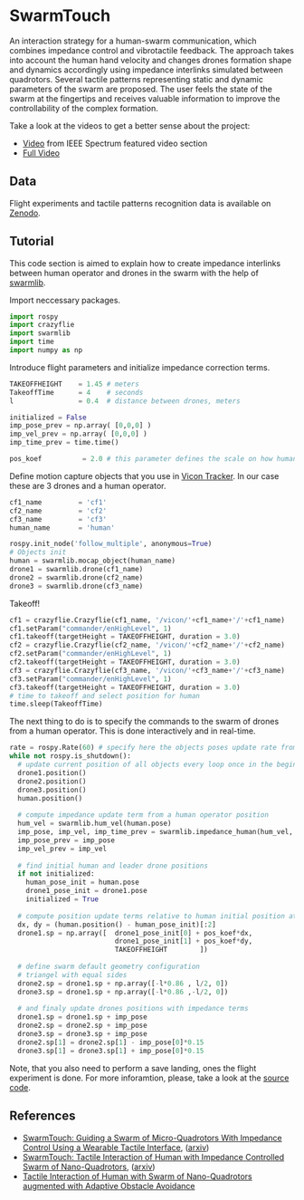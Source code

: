 # SwarmTouch

An interaction strategy for a human-swarm communication, which combines impedance control and vibrotactile feedback. The  approach takes into account the human hand velocity and changes drones formation shape and dynamics accordingly using impedance interlinks simulated between quadrotors. Several tactile patterns representing static and dynamic parameters of the swarm are proposed. The user feels the state of the swarm at the fingertips and receives valuable information to improve the controllability of the complex formation.

Take a look at the videos to get a better sense about the project:
* [Video](https://www.youtube.com/watch?v=CX2mOAT3anM&feature=youtu.be) from IEEE Spectrum featured video section
* [Full Video](https://www.youtube.com/watch?v=GWKGQKcj-XA&feature=youtu.be)

## Data
Flight experiments and tactile patterns recognition data is available on [Zenodo](https://doi.org/10.5281/zenodo.3256614).

## Tutorial
This code section is aimed to explain how to create impedance interlinks
between human operator and drones in the swarm with the help of [swarmlib](https://github.com/negvet/swarmtouch/blob/master/flight_code/swarmlib.py).

Import neccessary packages.
```python
import rospy
import crazyflie
import swarmlib
import time
import numpy as np
```

Introduce flight parameters and initialize impedance correction terms.
```python
TAKEOFFHEIGHT    = 1.45 # meters
TakeoffTime      = 4    # seconds
l                = 0.4  # distance between drones, meters

initialized = False
imp_pose_prev = np.array( [0,0,0] )
imp_vel_prev = np.array( [0,0,0] )
imp_time_prev = time.time()

pos_koef          = 2.0 # this parameter defines the scale on how human movements are maped to the swarm displacements 
```
Define motion capture objects that you use in [Vicon Tracker](https://www.vicon.com/software/tracker/). In our case these are 3 drones and a human operator.
```python
cf1_name         = 'cf1'
cf2_name         = 'cf2'
cf3_name         = 'cf3'
human_name       = 'human'

rospy.init_node('follow_multiple', anonymous=True)
# Objects init
human = swarmlib.mocap_object(human_name)
drone1 = swarmlib.drone(cf1_name)
drone2 = swarmlib.drone(cf2_name)
drone3 = swarmlib.drone(cf3_name)
```

Takeoff!
```python
cf1 = crazyflie.Crazyflie(cf1_name, '/vicon/'+cf1_name+'/'+cf1_name)
cf1.setParam("commander/enHighLevel", 1)
cf1.takeoff(targetHeight = TAKEOFFHEIGHT, duration = 3.0)
cf2 = crazyflie.Crazyflie(cf2_name, '/vicon/'+cf2_name+'/'+cf2_name)
cf2.setParam("commander/enHighLevel", 1)
cf2.takeoff(targetHeight = TAKEOFFHEIGHT, duration = 3.0)
cf3 = crazyflie.Crazyflie(cf3_name, '/vicon/'+cf3_name+'/'+cf3_name)
cf3.setParam("commander/enHighLevel", 1)
cf3.takeoff(targetHeight = TAKEOFFHEIGHT, duration = 3.0)
# time to takeoff and select position for human
time.sleep(TakeoffTime)
```

The next thing to do is to specify the commands to the swarm of drones from a human operator.
This is done interactively and in real-time.
```python
rate = rospy.Rate(60) # specify here the objects poses update rate from Vicon Tracker
while not rospy.is_shutdown():
  # update current position of all objects every loop once in the beginning
  drone1.position()
  drone2.position()
  drone3.position()
  human.position()
  
  # compute impedance update term from a human operator position
  hum_vel = swarmlib.hum_vel(human.pose)
  imp_pose, imp_vel, imp_time_prev = swarmlib.impedance_human(hum_vel, imp_pose_prev, imp_vel_prev, imp_time_prev)
  imp_pose_prev = imp_pose
  imp_vel_prev = imp_vel
  
  # find initial human and leader drone positions
  if not initialized:
    human_pose_init = human.pose
    drone1_pose_init = drone1.pose
    initialized = True
  
  # compute position update terms relative to human initial position at each iteration
  dx, dy = (human.position() - human_pose_init)[:2]
  drone1.sp = np.array([  drone1_pose_init[0] + pos_koef*dx,
                          drone1_pose_init[1] + pos_koef*dy,
                          TAKEOFFHEIGHT        ])
                          
  # define swarm default geometry configuration
  # triangel with equal sides
  drone2.sp = drone1.sp + np.array([-l*0.86 , l/2, 0])
  drone3.sp = drone1.sp + np.array([-l*0.86 ,-l/2, 0])
  
  # and finaly update drones positions with impedance terms
  drone1.sp = drone1.sp + imp_pose
  drone2.sp = drone2.sp + imp_pose
  drone3.sp = drone3.sp + imp_pose
  drone2.sp[1] = drone2.sp[1] - imp_pose[0]*0.15
  drone3.sp[1] = drone3.sp[1] + imp_pose[0]*0.15
```

Note, that you also need to perform a save landing, ones the flight experiment is done.
For more inforamtion, please, take a look at the [source code](https://github.com/negvet/swarmtouch/tree/master/flight_code).

## References
* [SwarmTouch: Guiding a Swarm of Micro-Quadrotors With Impedance Control Using a Wearable Tactile Interface](https://ieeexplore.ieee.org/document/8758191), ([arxiv](https://arxiv.org/abs/1909.02298))
* [SwarmTouch: Tactile Interaction of Human with Impedance Controlled Swarm of Nano-Quadrotors](https://ieeexplore.ieee.org/document/8594424/), ([arxiv](https://arxiv.org/abs/1909.03491))
* [Tactile Interaction of Human with Swarm of Nano-Quadrotors augmented with Adaptive Obstacle Avoidance](https://hal.archives-ouvertes.fr/hal-02128383/)
